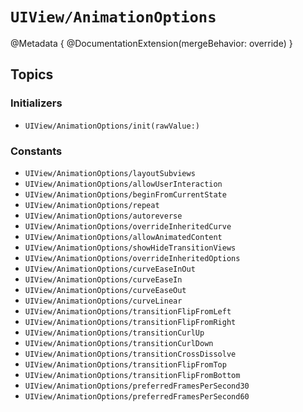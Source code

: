 # ``UIView/AnimationOptions``

@Metadata {
    @DocumentationExtension(mergeBehavior: override)
}

## Topics

### Initializers

- ``UIView/AnimationOptions/init(rawValue:)``

### Constants

- ``UIView/AnimationOptions/layoutSubviews``
- ``UIView/AnimationOptions/allowUserInteraction``
- ``UIView/AnimationOptions/beginFromCurrentState``
- ``UIView/AnimationOptions/repeat``
- ``UIView/AnimationOptions/autoreverse``
- ``UIView/AnimationOptions/overrideInheritedCurve``
- ``UIView/AnimationOptions/allowAnimatedContent``
- ``UIView/AnimationOptions/showHideTransitionViews``
- ``UIView/AnimationOptions/overrideInheritedOptions``
- ``UIView/AnimationOptions/curveEaseInOut``
- ``UIView/AnimationOptions/curveEaseIn``
- ``UIView/AnimationOptions/curveEaseOut``
- ``UIView/AnimationOptions/curveLinear``
- ``UIView/AnimationOptions/transitionFlipFromLeft``
- ``UIView/AnimationOptions/transitionFlipFromRight``
- ``UIView/AnimationOptions/transitionCurlUp``
- ``UIView/AnimationOptions/transitionCurlDown``
- ``UIView/AnimationOptions/transitionCrossDissolve``
- ``UIView/AnimationOptions/transitionFlipFromTop``
- ``UIView/AnimationOptions/transitionFlipFromBottom``
- ``UIView/AnimationOptions/preferredFramesPerSecond30``
- ``UIView/AnimationOptions/preferredFramesPerSecond60``
